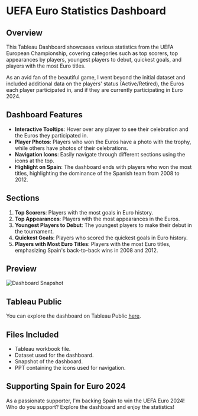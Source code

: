 # UEFA Euro Statistics Dashboard

## Overview
This Tableau Dashboard showcases various statistics from the UEFA European Championship, covering categories such as top scorers, top appearances by players, youngest players to debut, quickest goals, and players with the most Euro titles. 

As an avid fan of the beautiful game, I went beyond the initial dataset and included additional data on the players' status (Active/Retired), the Euros each player participated in, and if they are currently participating in Euro 2024.

## Dashboard Features
- **Interactive Tooltips**: Hover over any player to see their celebration and the Euros they participated in.
- **Player Photos**: Players who won the Euros have a photo with the trophy, while others have photos of their celebrations.
- **Navigation Icons**: Easily navigate through different sections using the icons at the top.
- **Highlight on Spain**: The dashboard ends with players who won the most titles, highlighting the dominance of the Spanish team from 2008 to 2012.

## Sections
1. **Top Scorers**: Players with the most goals in Euro history.
2. **Top Appearances**: Players with the most appearances in the Euros.
3. **Youngest Players to Debut**: The youngest players to make their debut in the tournament.
4. **Quickest Goals**: Players who scored the quickest goals in Euro history.
5. **Players with Most Euro Titles**: Players with the most Euro titles, emphasizing Spain's back-to-back wins in 2008 and 2012.

## Preview
![Dashboard Snapshot](Snapshot)

## Tableau Public
You can explore the dashboard on Tableau Public [here](https://public.tableau.com/views/UEFAEURO2024StatisticsFactsMOM2024Week26/Goals?:language=en-US&:sid=&:display_count=n&:origin=viz_share_link).

## Files Included
- Tableau workbook file.
- Dataset used for the dashboard.
- Snapshot of the dashboard.
- PPT containing the icons used for navigation.


## Supporting Spain for Euro 2024
As a passionate supporter, I'm backing Spain to win the UEFA Euro 2024! Who do you support? Explore the dashboard and enjoy the statistics!

